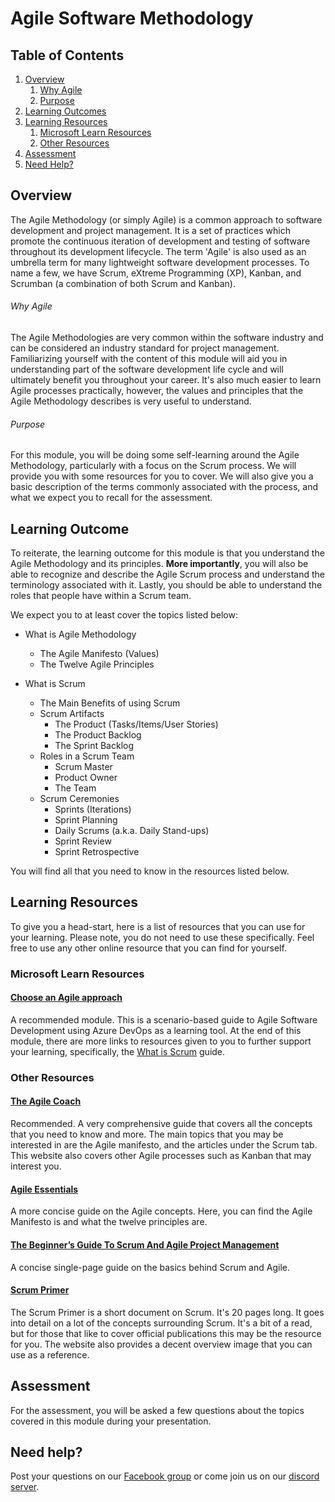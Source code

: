 # Agile Software Methodology

## Table of Contents
1. [Overview](#overview)
   1. [Why Agile](#why-agile)
   1. [Purpose](#purpose)
2. [Learning Outcomes](#learning-outcome)
3. [Learning Resources](#learning-resources)
   1. [Microsoft Learn Resources](#microsoft-learn-resources)
   2. [Other Resources](#other-resources)
4. [Assessment](#assessment)
5. [Need Help?](#need-help)

## Overview

The Agile Methodology (or simply Agile) is a common approach to software development and project management. It is a set of practices which promote the continuous iteration of development and testing of software throughout its development lifecycle. The term 'Agile' is also used as an umbrella term for many lightweight software development processes. To name a few, we have Scrum, eXtreme Programming (XP), Kanban, and Scrumban (a combination of both Scrum and Kanban).

###### Why Agile
The Agile Methodologies are very common within the software industry and can be considered an industry standard for project management. Familiarizing yourself with the content of this module will aid you in understanding part of the software development life cycle and will ultimately benefit you throughout your career. It's also much easier to learn Agile processes practically, however, the values and principles that the Agile Methodology describes is very useful to understand.

###### Purpose
For this module, you will be doing some self-learning around the Agile Methodology, particularly with a focus on the Scrum process. We will provide you with some resources for you to cover. We will also give you a basic description of the terms commonly associated with the process, and what we expect you to recall for the assessment.

## Learning Outcome

To reiterate, the learning outcome for this module is that you understand the Agile Methodology and its principles. **More importantly**, you will also be able to recognize and describe the Agile Scrum process and understand the terminology associated with it. Lastly, you should be able to understand the roles that people have within a Scrum team.

We expect you to at least cover the topics listed below:

- What is Agile Methodology
  - The Agile Manifesto (Values)
  - The Twelve Agile Principles

- What is Scrum
  - The Main Benefits of using Scrum
  - Scrum Artifacts
    - The Product (Tasks/Items/User Stories)
    - The Product Backlog
    - The Sprint Backlog
  - Roles in a Scrum Team
    - Scrum Master
    - Product Owner
    - The Team 
  - Scrum Ceremonies
    - Sprints (Iterations)
    - Sprint Planning
    - Daily Scrums (a.k.a. Daily Stand-ups)
    - Sprint Review
    - Sprint Retrospective

You will find all that you need to know in the resources listed below.

## Learning Resources

To give you a head-start, here is a list of resources that you can use for your learning. Please note, you do not need to use these specifically. Feel free to use any other online resource that you can find for yourself. 

### Microsoft Learn Resources

#### [Choose an Agile approach](https://docs.microsoft.com/en-us/learn/modules/choose-an-agile-approach/)

A recommended module. This is a scenario-based guide to Agile Software Development using Azure DevOps as a learning tool. At the end of this module, there are more links to resources given to you to further support your learning, specifically, the [What is Scrum](https://docs.microsoft.com/en-us/azure/devops/learn/agile/what-is-scrum) guide. 

### Other Resources

#### [The Agile Coach](https://www.atlassian.com/agile)

Recommended. A very comprehensive guide that covers all the concepts that you need to know and more. The main topics that you may be interested in are the Agile manifesto, and the articles under the Scrum tab. This website also covers other Agile processes such as Kanban that may interest you.

#### [Agile Essentials](https://www.agilealliance.org/agile-essentials/)

A more concise guide on the Agile concepts. Here, you can find the Agile Manifesto is and what the twelve principles are.

#### [The Beginner’s Guide To Scrum And Agile Project Management](https://blog.trello.com/beginners-guide-scrum-and-agile-project-management)

A concise single-page guide on the basics behind Scrum and Agile.

#### [Scrum Primer](https://scrumprimer.org/)

The Scrum Primer is a short document on Scrum. It's 20 pages long. It goes into detail on a lot of the concepts surrounding Scrum. It's a bit of a read, but for those that like to cover official publications this may be the resource for you. The website also provides a decent overview image that you can use as a reference.

## Assessment
For the assessment, you will be asked a few questions about the topics covered in this module during your presentation.

## Need help?
Post your questions on our [Facebook group](https://aka.ms/nzmsa) or come join us on our [discord server](https://discord.gg/c4Y5SAZ).
